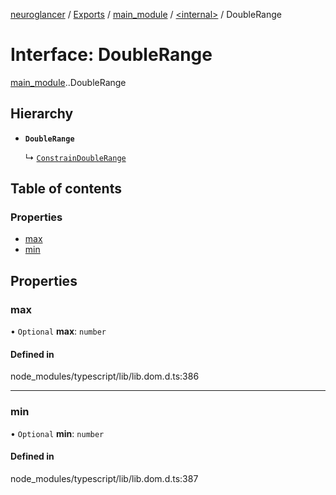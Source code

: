 [neuroglancer](../README.md) / [Exports](../modules.md) / [main\_module](../modules/main_module.md) / [<internal\>](../modules/main_module._internal_.md) / DoubleRange

# Interface: DoubleRange

[main_module](../modules/main_module.md).[<internal>](../modules/main_module._internal_.md).DoubleRange

## Hierarchy

- **`DoubleRange`**

  ↳ [`ConstrainDoubleRange`](main_module._internal_.ConstrainDoubleRange.md)

## Table of contents

### Properties

- [max](main_module._internal_.DoubleRange.md#max)
- [min](main_module._internal_.DoubleRange.md#min)

## Properties

### max

• `Optional` **max**: `number`

#### Defined in

node_modules/typescript/lib/lib.dom.d.ts:386

___

### min

• `Optional` **min**: `number`

#### Defined in

node_modules/typescript/lib/lib.dom.d.ts:387
